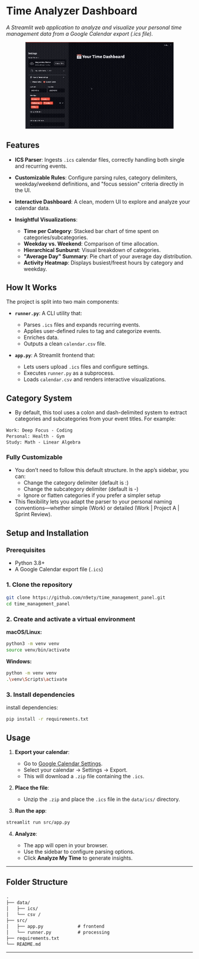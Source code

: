
# Time Analyzer Dashboard

*A Streamlit web application to analyze and visualize your personal time management data from a Google Calendar export (.ics file).*

<!-- It's highly recommended to add a screenshot of your app here -->

<div align="center">
  <img src="intro.gif" alt="App Screenshot" width="400"/>
</div>


## Features

* **ICS Parser**: Ingests `.ics` calendar files, correctly handling both single and recurring events.
* **Customizable Rules**: Configure parsing rules, category delimiters, weekday/weekend definitions, and "focus session" criteria directly in the UI.
* **Interactive Dashboard**: A clean, modern UI to explore and analyze your calendar data.
* **Insightful Visualizations**:

  * **Time per Category**: Stacked bar chart of time spent on categories/subcategories.
  * **Weekday vs. Weekend**: Comparison of time allocation.
  * **Hierarchical Sunburst**: Visual breakdown of categories.
  * **"Average Day" Summary**: Pie chart of your average day distribution.
  * **Activity Heatmap**: Displays busiest/freest hours by category and weekday.

## How It Works

The project is split into two main components:

* **`runner.py`**: A CLI utility that:

  * Parses `.ics` files and expands recurring events.
  * Applies user-defined rules to tag and categorize events.
  * Enriches data.
  * Outputs a clean `calendar.csv` file.

* **`app.py`**: A Streamlit frontend that:

  * Lets users upload `.ics` files and configure settings.
  * Executes `runner.py` as a subprocess.
  * Loads `calendar.csv` and renders interactive visualizations.

## Category System
* By default, this tool uses a colon and dash-delimited system to extract categories and subcategories from your event titles. For example:
```text
Work: Deep Focus - Coding
Personal: Health - Gym
Study: Math - Linear Algebra
```

### Fully Customizable
* You don’t need to follow this default structure. In the app’s sidebar, you can:
  * Change the category delimiter (default is :)
  * Change the subcategory delimiter (default is -)
  * Ignore or flatten categories if you prefer a simpler setup
* This flexibility lets you adapt the parser to your personal naming conventions—whether simple (Work) or detailed (Work | Project A | Sprint Review).

##  Setup and Installation

### Prerequisites

* Python 3.8+
* A Google Calendar export file (`.ics`)

### 1. Clone the repository

```bash
git clone https://github.com/n9ety/time_management_panel.git
cd time_management_panel
```

### 2. Create and activate a virtual environment

**macOS/Linux:**

```bash
python3 -m venv venv
source venv/bin/activate
```

**Windows:**

```bash
python -m venv venv
.\venv\Scripts\activate
```

### 3. Install dependencies

install dependencies:

```bash
pip install -r requirements.txt
```

##  Usage

1. **Export your calendar**:

   * Go to [Google Calendar Settings](https://calendar.google.com/).
   * Select your calendar → Settings → Export.
   * This will download a `.zip` file containing the `.ics`.

2. **Place the file**:

   * Unzip the `.zip` and place the `.ics` file in the `data/ics/` directory.

3. **Run the app**:

```bash
streamlit run src/app.py
```

4. **Analyze**:

   * The app will open in your browser.
   * Use the sidebar to configure parsing options.
   * Click **Analyze My Time** to generate insights.

   

---

## Folder Structure

```
.
├── data/
│   ├── ics/
│   └── csv /             
├── src/
│   ├── app.py             # frontend
│   └── runner.py          # processing
├── requirements.txt
└── README.md
```

---

